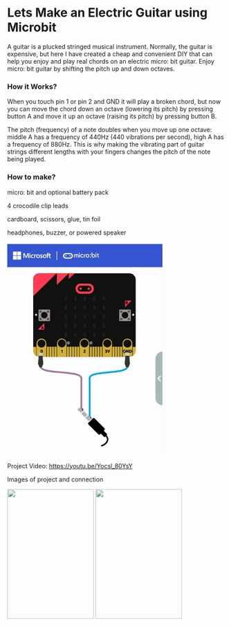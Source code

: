# Lets Make an Electric Guitar using Microbit

A guitar is a plucked stringed musical instrument. Normally, the guitar is expensive, but here I have created a cheap and convenient DIY that can help you enjoy and play real chords on an electric micro: bit guitar. Enjoy micro: bit guitar by shifting the pitch up and down octaves.

### How it Works?


When you touch pin 1 or pin 2 and GND it will play a broken chord, but now you can move the chord down an octave (lowering its pitch) by pressing button A and move it up an octave (raising its pitch) by pressing button B.

The pitch (frequency) of a note doubles when you move up one octave: middle A has a frequency of 440Hz (440 vibrations per second), high A has a frequency of 880Hz. This is why making the vibrating part of guitar strings different lengths with your fingers changes the pitch of the note being played.

### How to make?

micro: bit and optional battery pack

4 crocodile clip leads

cardboard, scissors, glue, tin foil

headphones, buzzer, or powered speaker

<img src="https://github.com/akshitagupta15june/pxt-microbit/blob/patch-1/docs/projects/Microbit-Electric-Guitar/Images/connect.jpeg">

Project Video: https://youtu.be/Yocsl_80YsY


Images of project and connection

<img src="https://challengepost-s3-challengepost.netdna-ssl.com/photos/production/software_photos/001/607/710/datas/gallery.jpg" height=300 width=200>

<img src="https://challengepost-s3-challengepost.netdna-ssl.com/photos/production/software_photos/001/607/707/datas/gallery.jpg" height=300 width=200>

